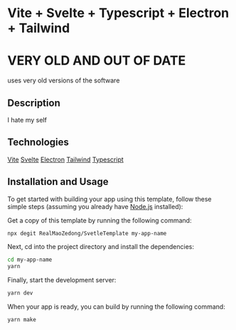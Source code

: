 # Vite + Svelte + Typescript + Electron + Tailwind
# VERY OLD AND OUT OF DATE
uses very old versions of the software
## Description
I hate my self

## Technologies
[Vite](https://vitejs.dev/)
[Svelte](https://svelte.dev/)
[Electron](https://www.electronjs.org/)
[Tailwind](https://tailwindcss.com/)
[Typescript](https://www.typescriptlang.org/)

## Installation and Usage
To get started with building your app using this template, follow these simple steps (assuming you already have [Node.js](https://nodejs.org/) installed):

Get a copy of this template by running the following command: 
```bash
npx degit RealMaoZedong/SvetleTemplate my-app-name
```


Next, cd into the project directory and install the dependencies:
```bash
cd my-app-name
yarn
```

Finally, start the development server:
```bash
yarn dev
```

When your app is ready, you can build by running the following command:
```bash
yarn make
```
